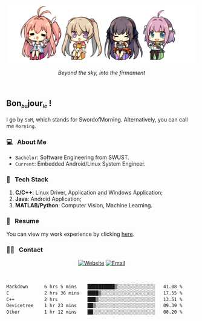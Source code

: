 <img src="./pic/Aokana.png">
<p align="center"><em>Beyond the sky, into the firmament</em></p>

<br/>

## Bon<sub><em><font size=2>bu</font></em></sub>jour<sub><em><font size=2>le</font></em></sub> !

I go by `SoM`, which stands for SwordofMorning. Alternatively, you can call me `Morning`.

### 💻 &nbsp; About Me

- `Bachelor`: Software Engineering from SWUST.
- `Current`: Embedded Android/Linux System Engineer.

### 🔧 &nbsp; Tech Stack

1. **C/C++**: Linux Driver, Application and Windows Application;
2. **Java**: Android Application;
3. **MATLAB/Python**: Computer Vision, Machine Learning.

### 📝 &nbsp; Resume

You can view my work experience by clicking <a href="https://swordofmorning.com/index.php/contact/">here</a>.

### 🤝🏻 &nbsp; Contact

<p align="center">
<a href="https://swordofmorning.com/"><img alt="Website" src="https://img.shields.io/badge/Website-swordofmorning.com-blue?style=flat-square&logo=google-chrome"></a>
<a href="mailto:master@xiaojintao.email
"><img alt="Email" src="https://img.shields.io/badge/Email-master@xiaojintao.email-blue?style=flat-square&logo=gmail"></a>
</p>

<br/>

<!--START_SECTION:waka-->

```txt
Markdown      6 hrs 5 mins    ██████████▒░░░░░░░░░░░░░░   41.08 %
C             2 hrs 36 mins   ████▒░░░░░░░░░░░░░░░░░░░░   17.55 %
C++           2 hrs           ███▒░░░░░░░░░░░░░░░░░░░░░   13.51 %
Devicetree    1 hr 23 mins    ██▒░░░░░░░░░░░░░░░░░░░░░░   09.39 %
Other         1 hr 12 mins    ██░░░░░░░░░░░░░░░░░░░░░░░   08.20 %
```

<!--END_SECTION:waka-->
